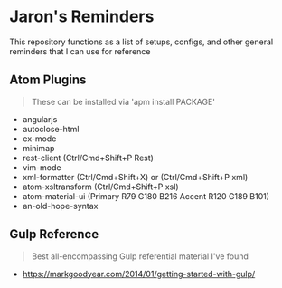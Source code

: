 # Jaron's Reminders

This repository functions as a list of setups, configs, and other general reminders that I can use for reference

## Atom Plugins
> These can be installed via 'apm install PACKAGE'

* angularjs
* autoclose-html
* ex-mode
* minimap
* rest-client (Ctrl/Cmd+Shift+P Rest)
* vim-mode
* xml-formatter (Ctrl/Cmd+Shift+X) or (Ctrl/Cmd+Shift+P xml)
* atom-xsltransform (Ctrl/Cmd+Shift+P xsl)
* atom-material-ui (Primary R79 G180 B216 Accent R120 G189 B101)
* an-old-hope-syntax

## Gulp Reference
> Best all-encompassing Gulp referential material I've found

* https://markgoodyear.com/2014/01/getting-started-with-gulp/

